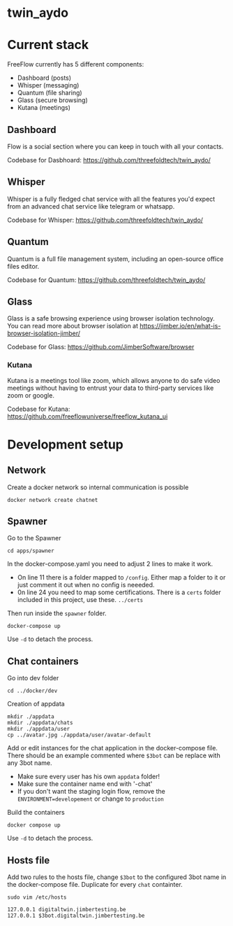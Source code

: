 # twin_aydo

# Current stack

FreeFlow currently has 5 different components:

-   Dashboard (posts)
-   Whisper (messaging)
-   Quantum (file sharing)
-   Glass (secure browsing)
-   Kutana (meetings)

## Dashboard

Flow is a social section where you can keep in touch with all your contacts.

Codebase for Dasbhoard: https://github.com/threefoldtech/twin_aydo/

## Whisper

Whisper is a fully fledged chat service with all the features you'd expect from an advanced chat service like telegram or whatsapp.

Codebase for Whisper: https://github.com/threefoldtech/twin_aydo/

## Quantum

Quantum is a full file management system, including an open-source office files editor.

Codebase for Quantum: https://github.com/threefoldtech/twin_aydo/

## Glass

Glass is a safe browsing experience using browser isolation technology. You can read more about browser isolation at https://jimber.io/en/what-is-browser-isolation-jimber/

Codebase for Glass: https://github.com/JimberSoftware/browser

### Kutana

Kutana is a meetings tool like zoom, which allows anyone to do safe video meetings without having to entrust your data to third-party services like zoom or google.

Codebase for Kutana: https://github.com/freeflowuniverse/freeflow_kutana_ui

# Development setup

## Network

Create a docker network so internal communication is possible

```console
docker network create chatnet
```

## Spawner

Go to the Spawner

```console
cd apps/spawner
```

In the docker-compose.yaml you need to adjust 2 lines to make it work.

-   On line 11 there is a folder mapped to `/config`. Either map a folder to it or just comment it out when no config is neeeded.
-   0n line 24 you need to map some certifications. There is a `certs` folder included in this project, use these. `../certs`

Then run inside the `spawner` folder.

```console
docker-compose up
```

Use `-d` to detach the process.

## Chat containers

Go into dev folder

```console
cd ../docker/dev
```

Creation of appdata

```console
mkdir ./appdata
mkdir ./appdata/chats
mkdir ./appdata/user
cp ../avatar.jpg ./appdata/user/avatar-default
```

Add or edit instances for the chat application in the docker-compose file. There should be an example commented where `$3bot` can be replace with any 3bot name.

-   Make sure every user has his own `appdata` folder!
-   Make sure the container name end with '-chat'
-   If you don't want the staging login flow, remove the `ENVIRONMENT=developement` or change to `production`

Build the containers

```console
docker compose up
```

Use `-d` to detach the process.

## Hosts file

Add two rules to the hosts file, change `$3bot` to the configured 3bot name in the docker-compose file. Duplicate for every `chat` containter.

```console
sudo vim /etc/hosts
```

```
127.0.0.1 digitaltwin.jimbertesting.be
127.0.0.1 $3bot.digitaltwin.jimbertesting.be
```
